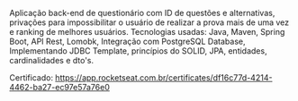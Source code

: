 Aplicação back-end de questionário com ID de questões e alternativas, privações para impossibilitar o usuário de realizar a prova mais de uma vez e ranking de melhores usuários.
Tecnologias usadas: Java, Maven, Spring Boot, API Rest, Lomobk, Integração com PostgreSQL Database, Implementando JDBC Template, princípios do SOLID, JPA, entidades, cardinalidades e dto's.

Certificado: https://app.rocketseat.com.br/certificates/df16c77d-4214-4462-ba27-ec97e57a76e0
